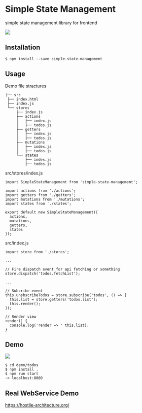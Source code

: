 # Simple State Management

simple state management library for frontend

<img src="https://github.com/MuuKojima/simple-state-manager/blob/develop/art/architecture.png?raw=true" />

## Installation

```
$ npm install --save simple-state-management
```

## Usage

Demo file stractures
```
├── src
 ├── index.html
 ├── index.js
 └── stores
     ├── index.js
     ├── actions
     │   ├── index.js
     │   ├── todos.js
     ├── getters
     │   ├── index.js
     │   ├── todos.js
     ├── mutations
     │   ├── index.js
     │   ├── todos.js
     └── states
         ├── index.js
         ├── todos.js
```

src/stores/index.js
```
import SimpleStateManagement from 'simple-state-management';

import actions from './actions';
import getters from './getters';
import mutations from './mutations';
import states from './states';

export default new SimpleStateManagement({
  actions,
  mutations,
  getters,
  states
});
```

src/index.js
```
import store from './stores';

...

// Fire dispatch event for api fetching or something
store.dispatch('todos.fetchList');

...

// Subcribe event
this.unsbscribeTodos = store.subscribe('todos', () => {
  this.list = store.getters('todos.list');
  this.render();
});

// Render view
render() {
  console.log('render => ' this.list);
}
```

## Demo

<img src="https://github.com/MuuKojima/simple-state-manager/blob/develop/art/demo.png?raw=true" />

```
$ cd demo/todos
$ npm install .
$ npm run start
-> localhost:8080 
```

## Real WebService Demo

https://hostile-architecture.org/

